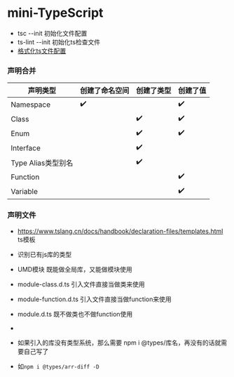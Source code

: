 # mini-TypeScript
- tsc --init 初始化文件配置
- ts-lint --init 初始化ts检查文件
- [格式化ts文件配置](https://juejin.im/post/5a791d566fb9a0634853400e)

### 声明合并
| 声明类型  | 创建了命名空间 | 创建了类型 | 创建了值 |
| ------------- | ------------- |------------- |------------- |
| Namespace  | ✔️  |   | ✔️ |
| Class  |   |✔️  | ✔️ |
| Enum  |    |✔️  | ✔️ |
| Interface  |   |  ✔️ |   |
| Type Alias类型别名  |  | ✔️ |  |
| Function  |  |  | ✔️ |
| Variable  |  |  | ✔️ |

### 声明文件
- https://www.tslang.cn/docs/handbook/declaration-files/templates.html ts模板
- 识别已有js库的类型
- UMD模块 既能做全局库，又能做模块使用
- module-class.d.ts 引入文件直接当做类来使用
- module-function.d.ts 引入文件直接当做function来使用
- module.d.ts 既不做类也不做function使用
- 

- 如果引入的库没有类型系统，那么需要 npm i @types/库名，再没有的话就需要自己写了
- 如` npm i @types/arr-diff -D `